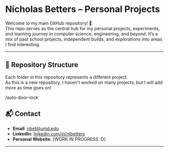 # Nicholas Betters – Personal Projects

Welcome to my main GitHub repository! 🎉  
This repo serves as the central hub for my personal projects, experiments, and learning journey in computer science, engineering, and beyond. It’s a mix of past school projects, independent builds, and explorations into areas I find interesting.

---

## 📂 Repository Structure
Each folder in this repository represents a different project.  
As this is a new repository, I haven't worked on many projects, but I will add more as time goes on!

/auto-door-lock

## 📬 Contact
- **Email**: [nbet@umd.edu](mailto:nbet@umd.edu)  
- **LinkedIn**: [linkedin.com/in/nlbetters](#)
- **Personal Website**: [WORK IN PROGRESS :D]

---